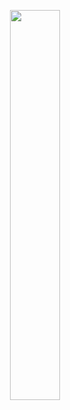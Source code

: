 <p align="center">
<img width="40%" src="https://user-images.githubusercontent.com/39454841/226186443-305ff3d9-5e89-4b75-aa99-eee733fc8d49.png">
</p>
